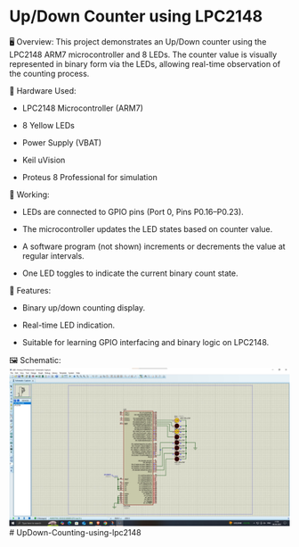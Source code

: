 # Up/Down Counter using LPC2148
🖥️ Overview:
This project demonstrates an Up/Down counter using the LPC2148 ARM7 microcontroller and 8 LEDs. The counter value is visually represented in binary form via the LEDs, allowing real-time observation of the counting process.

🔧 Hardware Used:
- LPC2148 Microcontroller (ARM7)

- 8 Yellow LEDs

- Power Supply (VBAT)
  
- Keil uVision

- Proteus 8 Professional for simulation

🔌 Working:
- LEDs are connected to GPIO pins (Port 0, Pins P0.16–P0.23).

- The microcontroller updates the LED states based on counter value.

- A software program (not shown) increments or decrements the value at regular intervals.

- One LED toggles to indicate the current binary count state.

🔁 Features:
- Binary up/down counting display.

- Real-time LED indication.

- Suitable for learning GPIO interfacing and binary logic on LPC2148.

🖼️ Schematic:
![alt text](image.png)# UpDown-Counting-using-lpc2148
